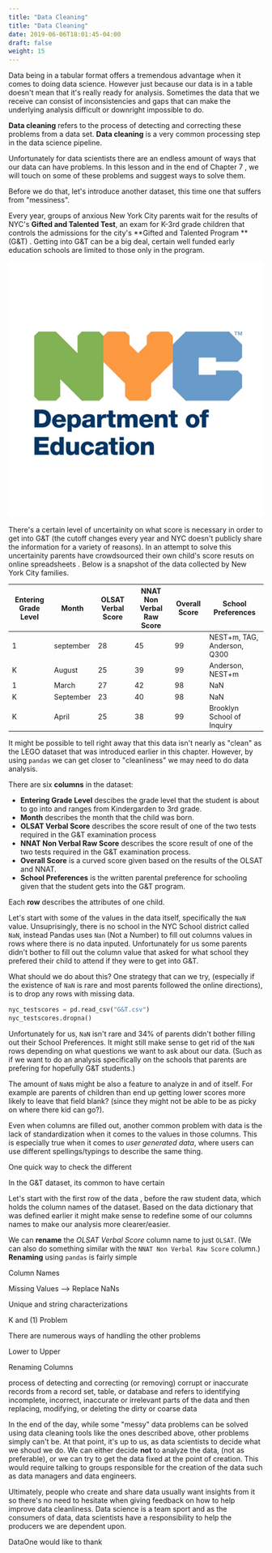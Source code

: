 ```yaml
---
title: "Data Cleaning"
title: "Data Cleaning"
date: 2019-06-06T18:01:45-04:00
draft: false
weight: 15
---
```


Data being in a tabular format offers a tremendous advantage when it comes to doing data science. However just because our data is in a table doesn't mean that it's really ready for analysis. Sometimes the data that we receive can consist of inconsistencies and gaps that can make the underlying analysis difficult or downright impossible to do. 

**Data cleaning** refers to the process of detecting and correcting these problems from a data set. **Data cleaning** is a very common processing step in the data science pipeline. 

Unfortunately for data scientists there are an endless amount of ways that our data can have problems. In this lesson and in the end of Chapter 7 , we will touch on some of these problems and suggest ways to solve them. 

Before we do that, let's introduce another dataset, this time one that suffers from "messiness". 

Every year, groups of anxious New York City parents wait for the results of NYC's **Gifted and Talented Test**,  an exam  for K-3rd grade children that controls the admissions for the city's **Gifted and Talented Program **(G&T) . Getting into G&T can be a big deal, certain well funded early education schools are limited to those only in the program. 

![This image is a picture of New York City's Department of Education logo. ](NYC.png)

There's a certain level of uncertainity on what score is necessary in order to get into G&T (the cutoff changes every year and NYC doesn't publicly share the information for a variety of reasons). In an attempt to solve this uncertainity parents have crowdsourced their own child's score resuts on online spreadsheets . Below is a snapshot of the data collected by New York City families.

| Entering Grade Level | Month     | OLSAT Verbal Score | NNAT Non Verbal Raw Score | Overall Score | School Preferences          |
| -------------------- | --------- | ------------------ | ------------------------- | ------------- | --------------------------- |
| 1                    | september | 28                 | 45                        | 99            | NEST+m, TAG, Anderson, Q300 |
| K                    | August    | 25                 | 39                        | 99            | Anderson, NEST+m            |
| 1                    | March     | 27                 | 42                        | 98            | NaN                         |
| K                    | September | 23                 | 40                        | 98            | NaN                         |
| K                    | April     | 25                 | 38                        | 99            | Brooklyn School of Inquiry  |

It might be possible to tell right away that this data isn't nearly as "clean" as the LEGO dataset that was introduced earlier in this chapter. However, by using `pandas` we can get closer to "cleanliness" we may need to do data analysis. 

There are six **columns** in the dataset: 

- **Entering Grade Level** descibes the grade level that the student is about to go into and ranges from Kindergarden to 3rd grade. 
- **Month** describes the month that the child was born. 
- **OLSAT Verbal Score** describes the score result of one of the two tests required in the G&T examination process 
- **NNAT Non Verbal Raw Score** describes the score result of one of the two tests required in the G&T examination process. 
- **Overall Score** is a curved score given based on the results of the OLSAT and NNAT. 
- **School Preferences** is the written parental preference for schooling given that the student gets into the G&T program.

Each **row** describes the attributes of one child. 

Let's start with some of the values in the data itself, specifically the `NaN` value. Unsuprisingly, there is no school in the NYC School district called `NaN`, instead Pandas uses `Nan` (Not a Number) to fill out columns values in rows where there is no data inputed. Unfortunately for us some parents didn't bother to fill out the column value that asked for what school they prefered their child to attend if they were to get into G&T. 

What should we do about this? One strategy that can we try, (especially if the existence of `NaN` is rare and most parents followed the online directions), is to drop any rows with missing data.

~~~python
nyc_testscores = pd.read_csv("G&T.csv")
nyc_testscores.dropna()
~~~

Unfortunately for us, `NaN` isn't rare and 34% of parents didn't bother filling out their School Preferences. It might still make sense to get rid of the `NaN` rows depending on what questions we want to ask about our data. (Such as if we want to do an analysis specifically on the schools that parents are prefering for hopefully G&T students.)

The amount of `NaN`s  might be also a feature to analyze in and of itself. For example are parents of children than end up getting lower scores more likely to leave that field blank? (since they might not be able to be as picky on where there kid can go?). 

Even when columns are filled out, another common problem with data is the lack of standardization when it comes to the values in those columns. This is especially true when it comes to *user generated data*, where users can use different spellings/typings to describe the same thing. 

One quick way to check the different 





In the G&T dataset, its common to have certain 



Let's start with the first row of the data , before the raw student data, which holds the column names of the dataset. Based on the data dictionary that was defined earlier it might make sense to redefine some of our columns names to make our analysis more clearer/easier.

We can **rename** the *OLSAT Verbal Score* column name to just `OLSAT`. (We can also do something similar with the `NNAT Non Verbal Raw Score` column.) **Renaming** using `pandas` is fairly simple 







Column Names

Missing Values —> Replace NaNs

Unique and string characterizations 

K and (1) Problem

There are numerous ways of handling the other problems

Lower to Upper 

Renaming Columns 



process of detecting and correcting (or removing) corrupt or inaccurate records from a record set, table, or database and refers to identifying incomplete, incorrect, inaccurate or irrelevant parts of the data and then replacing, modifying, or deleting the dirty or coarse data

In the end of the day, while some "messy" data problems can be solved using data cleaning tools like the ones described above, other problems simply can't be. At that point, it's up to us, as data scientists to decide what we shoud we do. We can either decide **not** to analyze the data, (not as preferable), or we can try to get the data fixed at the point of creation. This would require talking to groups responsible for the creation of the data such as data managers and data engineers. 

Ultimately, people who create and share data usually want insights from it so there's no need to hesitate when giving feedback on how to help improve data cleanliness. Data science is a team sport and as the consumers of data, data scientists have a responsibility to help the producers we are dependent upon. 



DataOne would like to thank 